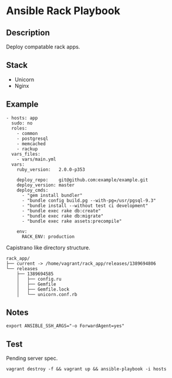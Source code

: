 Ansible Rack Playbook
=====================

Description
-----------

Deploy compatable rack apps.

Stack
-----

- Unicorn
- Nginx

Example
-------

```
- hosts: app
  sudo: no
  roles:
    - common
    - postgresql
    - memcached
    - rackup
  vars_files:
    - vars/main.yml
  vars:
    ruby_version:   2.0.0-p353

    deploy_repo:    git@github.com:example/example.git
    deploy_version: master
    deploy_cmds:
      - "gem install bundler"
      - "bundle config build.pg --with-pg=/usr/pgsql-9.3"
      - "bundle install --without test ci development"
      - "bundle exec rake db:create"
      - "bundle exec rake db:migrate"
      - "bundle exec rake assets:precompile"

    env:
      RACK_ENV: production
```

Capistrano like directory structure.

```
rack_app/
├── current -> /home/vagrant/rack_app/releases/1389694806
└── releases
    ├── 1389694585
    │   ├── config.ru
    │   ├── Gemfile
    │   ├── Gemfile.lock
    │   └── unicorn.conf.rb
```

Notes
-----

    export ANSIBLE_SSH_ARGS="-o ForwardAgent=yes"

Test
----

Pending server spec.

    vagrant destroy -f && vagrant up && ansible-playbook -i hosts


